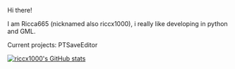 Hi there!

I am Ricca665 (nicknamed also riccx1000), i really like developing in python and GML.

Current projects: PTSaveEditor

[![riccx1000's GitHub stats](https://github-readme-stats.vercel.app/api?username=Ricca665&show_icons=true&theme=midnight-purple)](https://github.com/anuraghazra/github-readme-stats)
